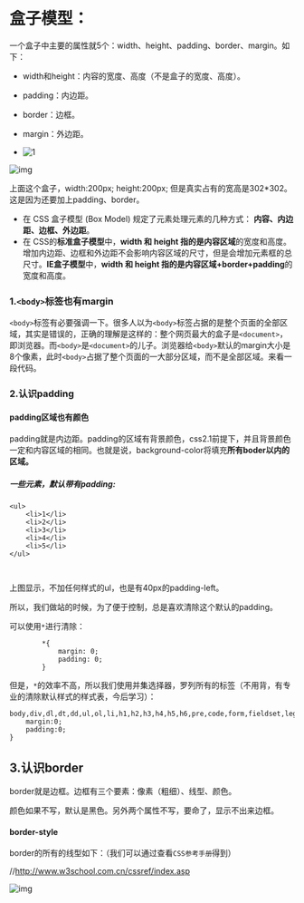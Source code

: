 

# 盒子模型：

一个盒子中主要的属性就5个：width、height、padding、border、margin。如下：

- width和height：内容的宽度、高度（不是盒子的宽度、高度）。

- padding：内边距。

- border：边框。

- margin：外边距。

- ![1](C:\Users\dsy5728\Downloads\1.png)





![img](http://img.smyhvae.com/20170727_2326.png)

上面这个盒子，width:200px; height:200px; 但是真实占有的宽高是302*302。 这是因为还要加上padding、border。

- 在 CSS 盒子模型 (Box Model) 规定了元素处理元素的几种方式： **内容、内边距、边框、外边距**。
- 在 CSS的**标准盒子模型**中，**width 和 height 指的是内容区域**的宽度和高度。增加内边距、边框和外边距不会影响内容区域的尺寸，但是会增加元素框的总尺寸。**IE盒子模型**中，**width 和 height 指的是内容区域+border+padding**的宽度和高度。

### 1.`<body>`标签也有margin

`<body>`标签有必要强调一下。很多人以为`<body>`标签占据的是整个页面的全部区域，其实是错误的，正确的理解是这样的：整个网页最大的盒子是`<document>`，即浏览器。而`<body>`是`<document>`的儿子。浏览器给`<body>`默认的margin大小是8个像素，此时`<body>`占据了整个页面的一大部分区域，而不是全部区域。来看一段代码。



### 2.认识padding

#### padding区域也有颜色

padding就是内边距。padding的区域有背景颜色，css2.1前提下，并且背景颜色一定和内容区域的相同。也就是说，background-color将填充**所有boder以内的区域。**

##### 一些元素，默认带有padding:

```+
<ul>
    <li>1</li>
    <li>2</li>
    <li>3</li>
    <li>4</li>
    <li>5</li>
</ul>



```

上图显示，不加任何样式的ul，也是有40px的padding-left。

所以，我们做站的时候，为了便于控制，总是喜欢清除这个默认的padding。

可以使用`*`进行清除：

```
        *{
            margin: 0;
            padding: 0;
        }
```

但是，`*`的效率不高，所以我们使用并集选择器，罗列所有的标签（不用背，有专业的清除默认样式的样式表，今后学习）：

```
body,div,dl,dt,dd,ul,ol,li,h1,h2,h3,h4,h5,h6,pre,code,form,fieldset,legend,input,textarea,p,blockquote,th,td{
    margin:0;
    padding:0;
}
```

## 3.认识border

border就是边框。边框有三个要素：像素（粗细）、线型、颜色。

颜色如果不写，默认是黑色。另外两个属性不写，要命了，显示不出来边框。

#### border-style

border的所有的线型如下：（我们可以通过查看`CSS参考手册`得到）

//http://www.w3school.com.cn/cssref/index.asp

![img](http://img.smyhvae.com/20170728_1435.png)



